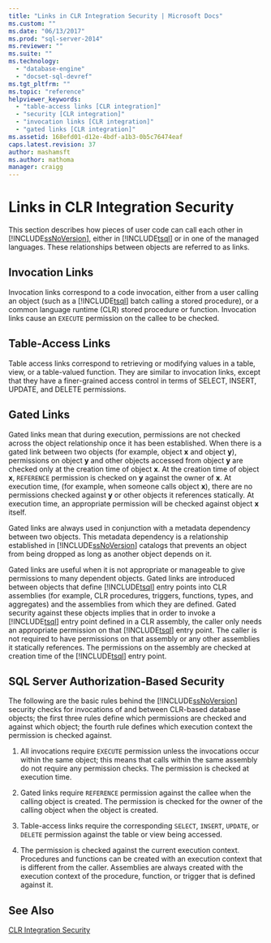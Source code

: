 ```yaml
---
title: "Links in CLR Integration Security | Microsoft Docs"
ms.custom: ""
ms.date: "06/13/2017"
ms.prod: "sql-server-2014"
ms.reviewer: ""
ms.suite: ""
ms.technology: 
  - "database-engine"
  - "docset-sql-devref"
ms.tgt_pltfrm: ""
ms.topic: "reference"
helpviewer_keywords: 
  - "table-access links [CLR integration]"
  - "security [CLR integration]"
  - "invocation links [CLR integration]"
  - "gated links [CLR integration]"
ms.assetid: 168efd01-d12e-4bdf-a1b3-0b5c76474eaf
caps.latest.revision: 37
author: mashamsft
ms.author: mathoma
manager: craigg
---
```

# Links in CLR Integration Security
  This section describes how pieces of user code can call each other in [!INCLUDE[ssNoVersion](../../includes/ssnoversion-md.md)], either in [!INCLUDE[tsql](../../includes/tsql-md.md)] or in one of the managed languages. These relationships between objects are referred to as links.  
  
## Invocation Links  
 Invocation links correspond to a code invocation, either from a user calling an object (such as a [!INCLUDE[tsql](../../includes/tsql-md.md)] batch calling a stored procedure), or a common language runtime (CLR) stored procedure or function. Invocation links cause an `EXECUTE` permission on the callee to be checked.  
  
## Table-Access Links  
 Table access links correspond to retrieving or modifying values in a table, view, or a table-valued function. They are similar to invocation links, except that they have a finer-grained access control in terms of SELECT, INSERT, UPDATE, and DELETE permissions.  
  
## Gated Links  
 Gated links mean that during execution, permissions are not checked across the object relationship once it has been established. When there is a gated link between two objects (for example, object **x** and object **y**), permissions on object **y** and other objects accessed from object **y** are checked only at the creation time of object **x**. At the creation time of object **x**, `REFERENCE` permission is checked on **y** against the owner of **x**. At execution time, (for example, when someone calls object **x**), there are no permissions checked against **y** or other objects it references statically. At execution time, an appropriate permission will be checked against object **x** itself.  
  
 Gated links are always used in conjunction with a metadata dependency between two objects. This metadata dependency is a relationship established in [!INCLUDE[ssNoVersion](../../includes/ssnoversion-md.md)] catalogs that prevents an object from being dropped as long as another object depends on it.  
  
 Gated links are useful when it is not appropriate or manageable to give permissions to many dependent objects. Gated links are introduced between objects that define [!INCLUDE[tsql](../../includes/tsql-md.md)] entry points into CLR assemblies (for example, CLR procedures, triggers, functions, types, and aggregates) and the assemblies from which they are defined. Gated security against these objects implies that in order to invoke a [!INCLUDE[tsql](../../includes/tsql-md.md)] entry point defined in a CLR assembly, the caller only needs an appropriate permission on that [!INCLUDE[tsql](../../includes/tsql-md.md)] entry point. The caller is not required to have permissions on that assembly or any other assemblies it statically references. The permissions on the assembly are checked at creation time of the [!INCLUDE[tsql](../../includes/tsql-md.md)] entry point.  
  
## SQL Server Authorization-Based Security  
 The following are the basic rules behind the [!INCLUDE[ssNoVersion](../../includes/ssnoversion-md.md)] security checks for invocations of and between CLR-based database objects; the first three rules define which permissions are checked and against which object; the fourth rule defines which execution context the permission is checked against.  
  
1.  All invocations require `EXECUTE` permission unless the invocations occur within the same object; this means that calls within the same assembly do not require any permission checks. The permission is checked at execution time.  
  
2.  Gated links require `REFERENCE` permission against the callee when the calling object is created. The permission is checked for the owner of the calling object when the object is created.  
  
3.  Table-access links require the corresponding `SELECT`, `INSERT`, `UPDATE`, or `DELETE` permission against the table or view being accessed.  
  
4.  The permission is checked against the current execution context. Procedures and functions can be created with an execution context that is different from the caller. Assemblies are always created with the execution context of the procedure, function, or trigger that is defined against it.  
  
## See Also  
 [CLR Integration Security](../../relational-databases/clr-integration/security/clr-integration-security.md)  
  
  
